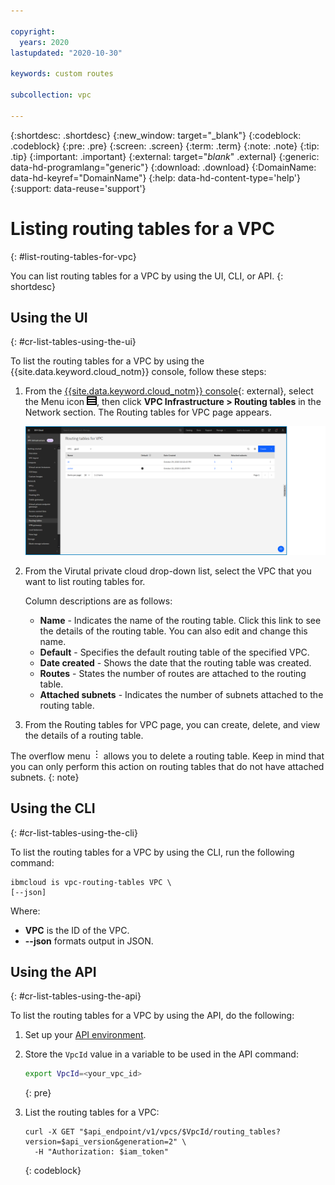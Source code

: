 ```yaml
---

copyright:
  years: 2020
lastupdated: "2020-10-30"

keywords: custom routes

subcollection: vpc

---
```


{:shortdesc: .shortdesc}
{:new_window: target="_blank"}
{:codeblock: .codeblock}
{:pre: .pre}
{:screen: .screen}
{:term: .term}
{:note: .note}
{:tip: .tip}
{:important: .important}
{:external: target="_blank_" .external}
{:generic: data-hd-programlang="generic"}
{:download: .download}
{:DomainName: data-hd-keyref="DomainName"}
{:help: data-hd-content-type='help'}
{:support: data-reuse='support'}

# Listing routing tables for a VPC
{: #list-routing-tables-for-vpc}

You can list routing tables for a VPC by using the UI, CLI, or API.
{: shortdesc}

## Using the UI
{: #cr-list-tables-using-the-ui}

To list the routing tables for a VPC by using the {{site.data.keyword.cloud_notm}} console, follow these steps:

1. From the [{{site.data.keyword.cloud_notm}} console](https://{DomainName}/vpc-ext){: external}, select the Menu icon ![Menu icon](/images/menu_icon.png), then click **VPC Infrastructure > Routing tables** in the Network section. The Routing tables for VPC page appears.

   ![Routing tables for VPC page](./images/cr-routing-tables-page.png)

2. From the Virutal private cloud drop-down list, select the VPC that you want to list routing tables for.

   Column descriptions are as follows:

   * **Name** - Indicates the name of the routing table. Click this link to see the details of the routing table. You can also edit and change this name.
   * **Default** - Specifies the default routing table of the specified VPC.
   * **Date created** - Shows the date that the routing table was created.
   * **Routes** - States the number of routes are attached to the routing table.
   * **Attached subnets** - Indicates the number of subnets attached to the routing table.

2. From the Routing tables for VPC page, you can create, delete, and view the details of a routing table.

The overflow menu ![overflow menu](images/overflow.png) allows you to delete a routing table. Keep in mind that you can only perform this action on routing tables that do not have attached subnets.
{: note}

## Using the CLI
{: #cr-list-tables-using-the-cli}

To list the routing tables for a VPC by using the CLI, run the following command:

```
ibmcloud is vpc-routing-tables VPC \
[--json]
```

Where:

* **VPC** is the ID of the VPC.
* **--json** formats output in JSON.


## Using the API
{: #cr-list-tables-using-the-api}

To list the routing tables for a VPC by using the API, do the following:

1. Set up your [API environment](/docs/vpc?topic=vpc-set-up-environment#api-prerequisites-setup).
2. Store the `VpcId` value in a variable to be used in the API command:

    ```sh
    export VpcId=<your_vpc_id>
    ```
    {: pre}

3. List the routing tables for a VPC:

   ```
   curl -X GET "$api_endpoint/v1/vpcs/$VpcId/routing_tables?version=$api_version&generation=2" \
     -H "Authorization: $iam_token"

   ```
   {: codeblock}
